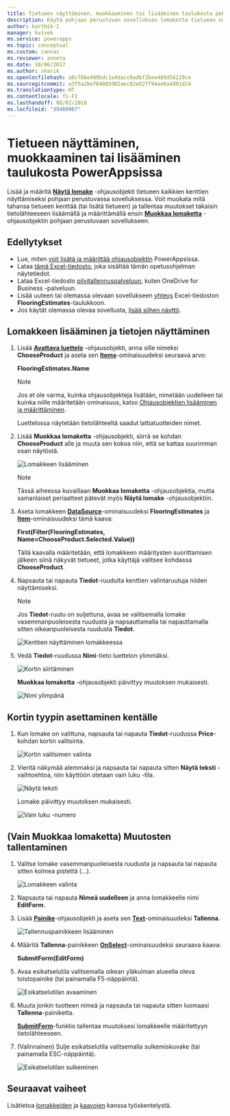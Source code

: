 ```yaml
---
title: Tietueen näyttäminen, muokkaaminen tai lisääminen taulukosta pohjaan perustuvassa sovelluksessa | Microsoft Docs
description: Käytä pohjaan perustuvan sovelluksen lomaketta tietueen näyttämiseen, muokkaamiseen tai lisäämiseen tietolähteesi taulukosta.
author: karthik-1
manager: kvivek
ms.service: powerapps
ms.topic: conceptual
ms.custom: canvas
ms.reviewer: anneta
ms.date: 10/06/2017
ms.author: sharik
ms.openlocfilehash: a8c786e499bdc1e4dacc0adbf2bee489d56229ce
ms.sourcegitcommit: e3f5a2bef64085d02aec82e62ff94ae8a4d01d24
ms.translationtype: HT
ms.contentlocale: fi-FI
ms.lasthandoff: 08/02/2018
ms.locfileid: "39469967"
---
```

# <a name="show-edit-or-add-a-record-from-a-table-in-powerapps"></a>Tietueen näyttäminen, muokkaaminen tai lisääminen taulukosta PowerAppsissa

Lisää ja määritä **[Näytä lomake](controls/control-form-detail.md)** -ohjausobjekti tietueen kaikkien kenttien näyttämiseksi pohjaan perustuvassa sovelluksessa. Voit muokata mitä tahansa tietueen kenttää (tai lisätä tietueen) ja tallentaa muutokset takaisin tietolähteeseen lisäämällä ja määrittämällä ensin **[Muokkaa lomaketta](controls/control-form-detail.md)** -ohjausobjektin pohjaan perustuvaan sovellukseen.

## <a name="prerequisites"></a>Edellytykset

* Lue, miten [voit lisätä ja määrittää ohjausobjektin](add-configure-controls.md) PowerAppsissa.
* Lataa [tämä Excel-tiedosto](https://az787822.vo.msecnd.net/documentation/get-started-from-data/FlooringEstimates.xlsx), joka sisältää tämän opetusohjelman näytetiedot.
* Lataa Excel-tiedosto [pilvitallennuspalveluun](connections/cloud-storage-blob-connections.md), kuten OneDrive for Business -palveluun.
* Lisää uuteen tai olemassa olevaan sovellukseen [yhteys](add-data-connection.md) Excel-tiedoston **FlooringEstimates**-taulukkoon.
* Jos käytät olemassa olevaa sovellusta, [lisää siihen näyttö](add-screen-context-variables.md).

## <a name="add-a-form-and-show-data"></a>Lomakkeen lisääminen ja tietojen näyttäminen
1. Lisää **[Avattava luettelo](controls/control-drop-down.md)** -ohjausobjekti, anna sille nimeksi **ChooseProduct** ja aseta sen **[Items](controls/properties-core.md)**-ominaisuudeksi seuraava arvo:

    **FlooringEstimates.Name**

    > [!NOTE]
   > Jos et ole varma, kuinka ohjausobjekteja lisätään, nimetään uudelleen tai kuinka niille määritetään ominaisuus, katso [Ohjausobjektien lisääminen ja määrittäminen](add-configure-controls.md).

    Luettelossa näytetään tietolähteeltä saadut lattiatuotteiden nimet.

2. Lisää **Muokkaa lomaketta** -ohjausobjekti, siirrä se kohdan **ChooseProduct** alle ja muuta sen kokoa niin, että se kattaa suurimman osan näytöstä.

    ![Lomakkeen lisääminen](./media/add-form/add-a-form.png)

    > [!NOTE]
   > Tässä aiheessa kuvaillaan **Muokkaa lomaketta** -ohjausobjektia, mutta samanlaiset periaatteet pätevät myös **Näytä lomake** -ohjausobjektiin.

3. Aseta lomakkeen **[DataSource](controls/control-form-detail.md)**-ominaisuudeksi **FlooringEstimates** ja **[Item](controls/control-form-detail.md)**-ominaisuudeksi tämä kaava:

   **First(Filter(FlooringEstimates, Name=ChooseProduct.Selected.Value))**

   Tällä kaavalla määritetään, että lomakkeen määritysten suorittamisen jälkeen siinä näkyvät tietueet, jotka käyttäjä valitsee kohdassa **ChooseProduct**.

4. Napsauta tai napauta **Tiedot**-ruudulta kenttien valintaruutuja niiden näyttämiseksi.

    > [!NOTE]
   > Jos **Tiedot**-ruutu on suljettuna, avaa se valitsemalla lomake vasemmanpuoleisesta ruudusta ja napsauttamalla tai napauttamalla sitten oikeanpuoleisesta ruudusta **Tiedot**.

    ![Kenttien näyttäminen lomakkeessa](./media/add-form/checkbox.png)

5. Vedä **Tiedot**-ruudussa **Nimi**-tieto luettelon ylimmäksi.

    ![Kortin siirtäminen](./media/add-form/drag-field.png)

    **Muokkaa lomaketta** -ohjausobjekti päivittyy muutoksen mukaisesti.

    ![Nimi ylimpänä](./media/add-form/move-card-form.png)

## <a name="set-the-card-type-for-a-field"></a>Kortin tyypin asettaminen kentälle
1. Kun lomake on valittuna, napsauta tai napauta **Tiedot**-ruudussa **Price**-kohdan kortin valitsinta.

    ![Kortin valitsimen valinta](./media/add-form/price-card2.png)

2. Vieritä näkymää alemmaksi ja napsauta tai napauta sitten **Näytä teksti** -vaihtoehtoa, niin käyttöön otetaan vain luku -tila.

    ![Näytä teksti](./media/add-form/view-text.png)

    Lomake päivittyy muutoksen mukaisesti.

    ![Vain luku -numero](./media/add-form/read-only.png)  

## <a name="edit-form-only-save-changes"></a>(Vain Muokkaa lomaketta) Muutosten tallentaminen
1. Valitse lomake vasemmanpuoleisesta ruudusta ja napsauta tai napauta sitten kolmea pistettä (...).

   ![Lomakkeen valinta](./media/add-form/select-form.png)

2. Napsauta tai napauta **Nimeä uudelleen** ja anna lomakkeelle nimi **EditForm**.

3. Lisää **[Painike](controls/control-button.md)**-ohjausobjekti ja aseta sen **[Text](controls/properties-core.md)**-ominaisuudeksi **Tallenna**.

    ![Tallennuspainikkeen lisääminen](./media/add-form/save-button.png)  

4. Määritä **Tallenna**-painikkeen **[OnSelect](controls/properties-core.md)**-ominaisuudeksi seuraava kaava:

   **SubmitForm(EditForm)**

5. Avaa esikatselutila valitsemalla oikean yläkulman alueella oleva toistopainike (tai painamalla F5-näppäintä).

    ![Esikatselutilan avaaminen](./media/add-form/open-preview.png)

6. Muuta jonkin tuotteen nimeä ja napsauta tai napauta sitten luomaasi **Tallenna**-painiketta.

    **[SubmitForm](functions/function-form.md)**-funktio tallentaa muutoksesi lomakkeelle määritettyyn tietolähteeseen.

7. (Valinnainen) Sulje esikatselutila valitsemalla sulkemiskuvake (tai painamalla ESC-näppäintä).

    ![Esikatselutilan sulkeminen](./media/add-form/close-preview.png)

## <a name="next-steps"></a>Seuraavat vaiheet
Lisätietoa [lomakkeiden](working-with-forms.md) ja [kaavojen](working-with-formulas.md) kanssa työskentelystä.

